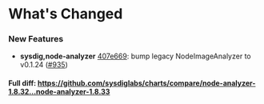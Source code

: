 # What's Changed

### New Features
- **sysdig,node-analyzer** [407e669](https://github.com/sysdiglabs/charts/commit/407e6693e451059956838118d65a8e0cc68547c4): bump legacy NodeImageAnalyzer to v0.1.24 ([#935](https://github.com/sysdiglabs/charts/issues/935))

#### Full diff: https://github.com/sysdiglabs/charts/compare/node-analyzer-1.8.32...node-analyzer-1.8.33
